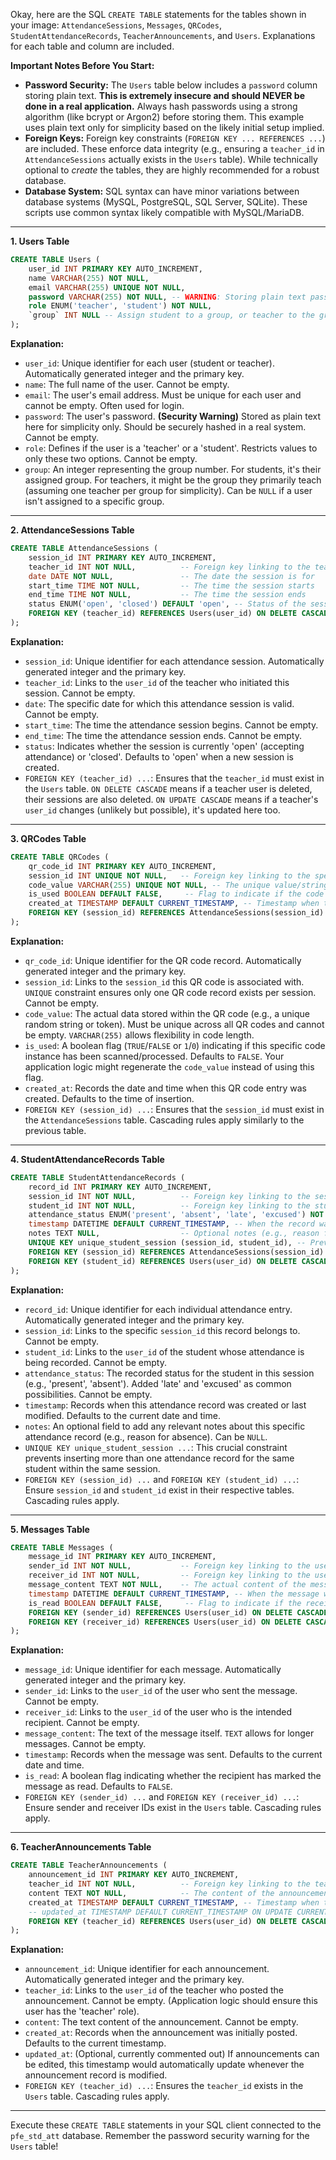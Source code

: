 Okay, here are the SQL `CREATE TABLE` statements for the tables shown in your image: `AttendanceSessions`, `Messages`, `QRCodes`, `StudentAttendanceRecords`, `TeacherAnnouncements`, and `Users`. Explanations for each table and column are included.

**Important Notes Before You Start:**

*   **Password Security:** The `Users` table below includes a `password` column storing plain text. **This is extremely insecure and should NEVER be done in a real application.** Always hash passwords using a strong algorithm (like bcrypt or Argon2) before storing them. This example uses plain text only for simplicity based on the likely initial setup implied.
*   **Foreign Keys:** Foreign key constraints (`FOREIGN KEY ... REFERENCES ...`) are included. These enforce data integrity (e.g., ensuring a `teacher_id` in `AttendanceSessions` actually exists in the `Users` table). While technically optional to *create* the tables, they are highly recommended for a robust database.
*   **Database System:** SQL syntax can have minor variations between database systems (MySQL, PostgreSQL, SQL Server, SQLite). These scripts use common syntax likely compatible with MySQL/MariaDB.

---

**1. Users Table**

```sql
CREATE TABLE Users (
    user_id INT PRIMARY KEY AUTO_INCREMENT,
    name VARCHAR(255) NOT NULL,
    email VARCHAR(255) UNIQUE NOT NULL,
    password VARCHAR(255) NOT NULL, -- WARNING: Storing plain text passwords is very insecure! Hash passwords in production.
    role ENUM('teacher', 'student') NOT NULL,
    `group` INT NULL -- Assign student to a group, or teacher to the group they teach. NULL if not applicable.
);
```

**Explanation:**

*   `user_id`: Unique identifier for each user (student or teacher). Automatically generated integer and the primary key.
*   `name`: The full name of the user. Cannot be empty.
*   `email`: The user's email address. Must be unique for each user and cannot be empty. Often used for login.
*   `password`: The user's password. **(Security Warning)** Stored as plain text here for simplicity only. Should be securely hashed in a real system. Cannot be empty.
*   `role`: Defines if the user is a 'teacher' or a 'student'. Restricts values to only these two options. Cannot be empty.
*   `group`: An integer representing the group number. For students, it's their assigned group. For teachers, it might be the group they primarily teach (assuming one teacher per group for simplicity). Can be `NULL` if a user isn't assigned to a specific group.

---

**2. AttendanceSessions Table**

```sql
CREATE TABLE AttendanceSessions (
    session_id INT PRIMARY KEY AUTO_INCREMENT,
    teacher_id INT NOT NULL,          -- Foreign key linking to the teacher who created the session
    date DATE NOT NULL,               -- The date the session is for
    start_time TIME NOT NULL,         -- The time the session starts
    end_time TIME NOT NULL,           -- The time the session ends
    status ENUM('open', 'closed') DEFAULT 'open', -- Status of the session (e.g., accepting attendance or not)
    FOREIGN KEY (teacher_id) REFERENCES Users(user_id) ON DELETE CASCADE ON UPDATE CASCADE -- Link to Users table
);
```

**Explanation:**

*   `session_id`: Unique identifier for each attendance session. Automatically generated integer and the primary key.
*   `teacher_id`: Links to the `user_id` of the teacher who initiated this session. Cannot be empty.
*   `date`: The specific date for which this attendance session is valid. Cannot be empty.
*   `start_time`: The time the attendance session begins. Cannot be empty.
*   `end_time`: The time the attendance session ends. Cannot be empty.
*   `status`: Indicates whether the session is currently 'open' (accepting attendance) or 'closed'. Defaults to 'open' when a new session is created.
*   `FOREIGN KEY (teacher_id) ...`: Ensures that the `teacher_id` must exist in the `Users` table. `ON DELETE CASCADE` means if a teacher user is deleted, their sessions are also deleted. `ON UPDATE CASCADE` means if a teacher's `user_id` changes (unlikely but possible), it's updated here too.

---

**3. QRCodes Table**

```sql
CREATE TABLE QRCodes (
    qr_code_id INT PRIMARY KEY AUTO_INCREMENT,
    session_id INT UNIQUE NOT NULL,   -- Foreign key linking to the specific session (ensures one QR per session)
    code_value VARCHAR(255) UNIQUE NOT NULL, -- The unique value/string embedded in the QR code (e.g., a random token)
    is_used BOOLEAN DEFAULT FALSE,     -- Flag to indicate if the code has been successfully used (might not be needed if regenerated)
    created_at TIMESTAMP DEFAULT CURRENT_TIMESTAMP, -- Timestamp when the QR code record was created
    FOREIGN KEY (session_id) REFERENCES AttendanceSessions(session_id) ON DELETE CASCADE ON UPDATE CASCADE -- Link to AttendanceSessions table
);
```

**Explanation:**

*   `qr_code_id`: Unique identifier for the QR code record. Automatically generated integer and the primary key.
*   `session_id`: Links to the `session_id` this QR code is associated with. `UNIQUE` constraint ensures only one QR code record exists per session. Cannot be empty.
*   `code_value`: The actual data stored within the QR code (e.g., a unique random string or token). Must be unique across all QR codes and cannot be empty. `VARCHAR(255)` allows flexibility in code length.
*   `is_used`: A boolean flag (`TRUE`/`FALSE` or `1`/`0`) indicating if this specific code instance has been scanned/processed. Defaults to `FALSE`. Your application logic might regenerate the `code_value` instead of using this flag.
*   `created_at`: Records the date and time when this QR code entry was created. Defaults to the time of insertion.
*   `FOREIGN KEY (session_id) ...`: Ensures that the `session_id` must exist in the `AttendanceSessions` table. Cascading rules apply similarly to the previous table.

---

**4. StudentAttendanceRecords Table**

```sql
CREATE TABLE StudentAttendanceRecords (
    record_id INT PRIMARY KEY AUTO_INCREMENT,
    session_id INT NOT NULL,          -- Foreign key linking to the session
    student_id INT NOT NULL,          -- Foreign key linking to the student
    attendance_status ENUM('present', 'absent', 'late', 'excused') NOT NULL, -- Status of the student for this session
    timestamp DATETIME DEFAULT CURRENT_TIMESTAMP, -- When the record was created or last updated
    notes TEXT NULL,                  -- Optional notes (e.g., reason for absence/lateness)
    UNIQUE KEY unique_student_session (session_id, student_id), -- Prevent duplicate records for the same student in the same session
    FOREIGN KEY (session_id) REFERENCES AttendanceSessions(session_id) ON DELETE CASCADE ON UPDATE CASCADE, -- Link to AttendanceSessions
    FOREIGN KEY (student_id) REFERENCES Users(user_id) ON DELETE CASCADE ON UPDATE CASCADE -- Link to Users (students)
);
```

**Explanation:**

*   `record_id`: Unique identifier for each individual attendance entry. Automatically generated integer and the primary key.
*   `session_id`: Links to the specific `session_id` this record belongs to. Cannot be empty.
*   `student_id`: Links to the `user_id` of the student whose attendance is being recorded. Cannot be empty.
*   `attendance_status`: The recorded status for the student in this session (e.g., 'present', 'absent'). Added 'late' and 'excused' as common possibilities. Cannot be empty.
*   `timestamp`: Records when this attendance record was created or last modified. Defaults to the current date and time.
*   `notes`: An optional field to add any relevant notes about this specific attendance record (e.g., reason for absence). Can be `NULL`.
*   `UNIQUE KEY unique_student_session ...`: This crucial constraint prevents inserting more than one attendance record for the same student within the same session.
*   `FOREIGN KEY (session_id) ...` and `FOREIGN KEY (student_id) ...`: Ensure `session_id` and `student_id` exist in their respective tables. Cascading rules apply.

---

**5. Messages Table**

```sql
CREATE TABLE Messages (
    message_id INT PRIMARY KEY AUTO_INCREMENT,
    sender_id INT NOT NULL,           -- Foreign key linking to the user who sent the message
    receiver_id INT NOT NULL,         -- Foreign key linking to the user who received the message
    message_content TEXT NOT NULL,    -- The actual content of the message
    timestamp DATETIME DEFAULT CURRENT_TIMESTAMP, -- When the message was sent
    is_read BOOLEAN DEFAULT FALSE,     -- Flag to indicate if the receiver has read the message
    FOREIGN KEY (sender_id) REFERENCES Users(user_id) ON DELETE CASCADE ON UPDATE CASCADE, -- Link to Users (sender)
    FOREIGN KEY (receiver_id) REFERENCES Users(user_id) ON DELETE CASCADE ON UPDATE CASCADE -- Link to Users (receiver)
);
```

**Explanation:**

*   `message_id`: Unique identifier for each message. Automatically generated integer and the primary key.
*   `sender_id`: Links to the `user_id` of the user who sent the message. Cannot be empty.
*   `receiver_id`: Links to the `user_id` of the user who is the intended recipient. Cannot be empty.
*   `message_content`: The text of the message itself. `TEXT` allows for longer messages. Cannot be empty.
*   `timestamp`: Records when the message was sent. Defaults to the current date and time.
*   `is_read`: A boolean flag indicating whether the recipient has marked the message as read. Defaults to `FALSE`.
*   `FOREIGN KEY (sender_id) ...` and `FOREIGN KEY (receiver_id) ...`: Ensure sender and receiver IDs exist in the `Users` table. Cascading rules apply.

---

**6. TeacherAnnouncements Table**

```sql
CREATE TABLE TeacherAnnouncements (
    announcement_id INT PRIMARY KEY AUTO_INCREMENT,
    teacher_id INT NOT NULL,          -- Foreign key linking to the teacher who made the announcement
    content TEXT NOT NULL,            -- The content of the announcement
    created_at TIMESTAMP DEFAULT CURRENT_TIMESTAMP, -- Timestamp when the announcement was posted
    -- updated_at TIMESTAMP DEFAULT CURRENT_TIMESTAMP ON UPDATE CURRENT_TIMESTAMP, -- Optional: uncomment if announcements can be edited
    FOREIGN KEY (teacher_id) REFERENCES Users(user_id) ON DELETE CASCADE ON UPDATE CASCADE -- Link to Users (teacher)
);
```

**Explanation:**

*   `announcement_id`: Unique identifier for each announcement. Automatically generated integer and the primary key.
*   `teacher_id`: Links to the `user_id` of the teacher who posted the announcement. Cannot be empty. (Application logic should ensure this user has the 'teacher' role).
*   `content`: The text content of the announcement. Cannot be empty.
*   `created_at`: Records when the announcement was initially posted. Defaults to the current timestamp.
*   `updated_at`: (Optional, currently commented out) If announcements can be edited, this timestamp would automatically update whenever the announcement record is modified.
*   `FOREIGN KEY (teacher_id) ...`: Ensures the `teacher_id` exists in the `Users` table. Cascading rules apply.

---

Execute these `CREATE TABLE` statements in your SQL client connected to the `pfe_std_att` database. Remember the password security warning for the `Users` table!
